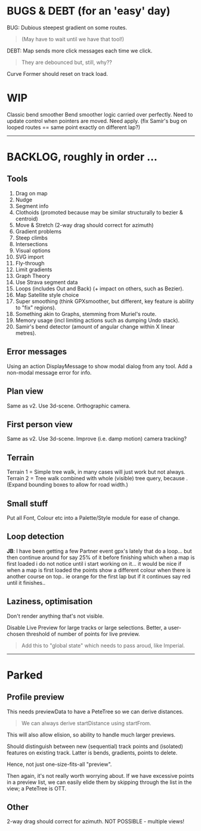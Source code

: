 
# BUGS & DEBT (for an 'easy' day)

BUG: Dubious steepest gradient on some routes. 
> (May have to wait until we have that tool!)

DEBT: Map sends more click messages each time we click. 
> They are debounced but, still, why??

Curve Former should reset on track load.

# WIP

Classic bend smoother 
Bend smoother logic carried over perfectly.
Need to update control when pointers are moved.
Need apply.
(fix Samir's bug on looped routes == same point exactly on different lap?)

---

# BACKLOG, roughly in order ...

## Tools

1. Drag on map
2. Nudge 
3. Segment info
4. Clothoids (promoted because may be similar structurally to bezier & centroid)
5. Move & Stretch (2-way drag should correct for azimuth)
6. Gradient problems
7. Steep climbs
8. Intersections
9. Visual options
10. SVG import
11. Fly-through
12. Limit gradients 
13. Graph Theory
14. Use Strava segment data
15. Loops (includes Out and Back) (+ impact on others, such as Bezier).
16. Map Satellite style choice
17. Super smoothing  (think GPXsmoother, but different, key feature is ability to "fix" regions).
18. Something akin to Graphs, stemming from Muriel's route.
19. Memory usage (incl limiting actions such as dumping Undo stack).
20. Samir's bend detector (amount of angular change within X linear metres).

## Error messages

Using an action DisplayMessage to show modal dialog from any tool. 
Add a non-modal message error for info.

## Plan view

Same as v2. Use 3d-scene. Orthographic camera.

## First person view

Same as v2. Use 3d-scene. Improve (i.e. damp motion) camera tracking?

## Terrain

Terrain 1 = Simple tree walk, in many cases will just work but not always.
Terrain 2 = Tree walk combined with whole (visible) tree query, because <track loops>.
(Expand bounding boxes to allow for road width.)

## Small stuff

Put all Font, Colour etc into a Palette/Style module for ease of change.

## Loop detection

**JB**: I have been getting a few Partner event gpx's lately that do a loop... but then continue around for say 25% of it before finishing which when a map is first loaded i do not notice until i start working on it... it would be nice if when a map is first loaded the points show a different colour when there is another course on top.. ie orange for the first lap but if it continues say red until it finishes..

## Laziness, optimisation

Don't render anything that's not visible.

Disable Live Preview for large tracks or large selections.
Better, a user-chosen threshold of number of points for live preview.
> Add this to "global state" which needs to pass aroud, like Imperial.

---

# Parked

## Profile preview

This needs previewData to have a PeteTree so we can derive distances.
> We can always derive startDistance using startFrom.

This will also allow elision, so ability to handle much larger previews.

Should distinguish between new (sequential) track points and (isolated) features
on existing track. Latter is bends, gradients, points to delete.

Hence, not just one-size-fits-all "preview".

Then again, it's not really worth worrying about. If we have excessive points
in a preview list, we can easily elide them by skipping through the list in the
view; a PeteTree is OTT.

## Other 

2-way drag should correct for azimuth. NOT POSSIBLE - multiple views!

